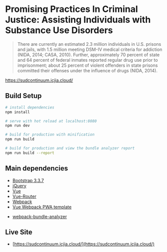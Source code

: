 # Promising Practices In Criminal Justice: Assisting Individuals with Substance Use Disorders

> There are currently an estimated 2.3 million individuals in U.S. prisons and jails, with 1.5 million meeting DSM-IV medical criteria for addiction (NIDA, 2014; CASA, 2010). Further, approximately 70 percent of state and 64 percent of federal inmates reported regular drug use prior to imprisonment; about 25 percent of violent offenders in state prisons committed their offenses under the influence of drugs (NIDA, 2014).

https://sudcontinuum.icjia.cloud/


## Build Setup

``` bash
# install dependencies
npm install

# serve with hot reload at localhost:8080
npm run dev

# build for production with minification
npm run build

# build for production and view the bundle analyzer report
npm run build --report

```

## Main dependencies
- [Bootstrap 3.3.7](https://v4-alpha.getbootstrap.com/getting-started/introduction/)
- [jQuery](https://jquery.com/)
- [Vue](https://vuejs.org/)
- [Vue-Router](https://github.com/vuejs/vue-router)
- [Webpack](https://webpack.js.org/)
- [Vue Webpack PWA template](https://github.com/vuejs-templates/webpack)
<!-- - [prerender-spa-plugin](https://github.com/chrisvfritz/prerender-spa-plugin) -->
- [webpack-bundle-analyzer](https://github.com/th0r/webpack-bundle-analyzer)

## Live Site
- [https://sudcontinuum.icjia.cloud/](https://sudcontinuum.icjia.cloud/)
